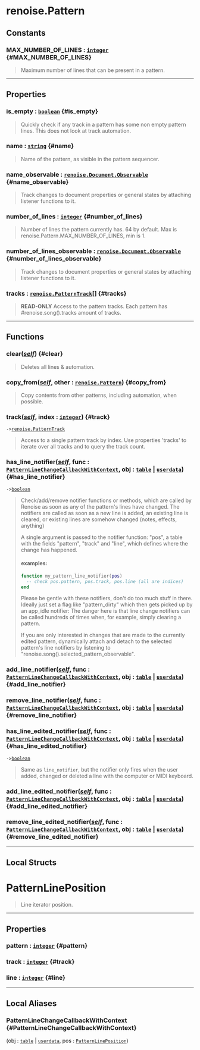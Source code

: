 # renoise.Pattern  

<!-- toc -->
  
## Constants

### MAX_NUMBER_OF_LINES : [`integer`](../../API/builtins/integer.md) {#MAX_NUMBER_OF_LINES}
> Maximum number of lines that can be present in a pattern.
  

---  
## Properties
### is_empty : [`boolean`](../../API/builtins/boolean.md) {#is_empty}
> Quickly check if any track in a pattern has some non empty pattern lines.
> This does not look at track automation.

### name : [`string`](../../API/builtins/string.md) {#name}
> Name of the pattern, as visible in the pattern sequencer.

### name_observable : [`renoise.Document.Observable`](../../API/renoise/renoise.Document.Observable.md) {#name_observable}
> Track changes to document properties or general states by attaching listener
> functions to it.

### number_of_lines : [`integer`](../../API/builtins/integer.md) {#number_of_lines}
> Number of lines the pattern currently has. 64 by default. Max is
> renoise.Pattern.MAX_NUMBER_OF_LINES, min is 1.

### number_of_lines_observable : [`renoise.Document.Observable`](../../API/renoise/renoise.Document.Observable.md) {#number_of_lines_observable}
> Track changes to document properties or general states by attaching listener
> functions to it.

### tracks : [`renoise.PatternTrack`](../../API/renoise/renoise.PatternTrack.md)[] {#tracks}
> **READ-ONLY** Access to the pattern tracks. Each pattern has
> #renoise.song().tracks amount of tracks.

  

---  
## Functions
### clear([*self*](../../API/builtins/self.md)) {#clear}
> Deletes all lines & automation.
### copy_from([*self*](../../API/builtins/self.md), other : [`renoise.Pattern`](../../API/renoise/renoise.Pattern.md)) {#copy_from}
> Copy contents from other patterns, including automation, when possible.
### track([*self*](../../API/builtins/self.md), index : [`integer`](../../API/builtins/integer.md)) {#track}
`->`[`renoise.PatternTrack`](../../API/renoise/renoise.PatternTrack.md)  

> Access to a single pattern track by index. Use properties 'tracks' to
> iterate over all tracks and to query the track count.
### has_line_notifier([*self*](../../API/builtins/self.md), func : [`PatternLineChangeCallbackWithContext`](#PatternLineChangeCallbackWithContext), obj : [`table`](../../API/builtins/table.md) | [`userdata`](../../API/builtins/userdata.md)) {#has_line_notifier}
`->`[`boolean`](../../API/builtins/boolean.md)  

> Check/add/remove notifier functions or methods, which are called by Renoise
> as soon as any of the pattern's lines have changed.
> The notifiers are called as soon as a new line is added, an existing line
> is cleared, or existing lines are somehow changed (notes, effects, anything)
> 
> A single argument is passed to the notifier function: "pos", a table with the
> fields "pattern", "track" and "line", which defines where the change has
> happened.
> 
> #### examples:
> ```lua
> function my_pattern_line_notifier(pos)
>   -- check pos.pattern, pos.track, pos.line (all are indices)
> end
> ```
> Please be gentle with these notifiers, don't do too much stuff in there.
> Ideally just set a flag like "pattern_dirty" which then gets picked up by
> an app_idle notifier: The danger here is that line change notifiers can
> be called hundreds of times when, for example, simply clearing a pattern.
> 
> If you are only interested in changes that are made to the currently edited
> pattern, dynamically attach and detach to the selected pattern's line
> notifiers by listening to "renoise.song().selected_pattern_observable".
### add_line_notifier([*self*](../../API/builtins/self.md), func : [`PatternLineChangeCallbackWithContext`](#PatternLineChangeCallbackWithContext), obj : [`table`](../../API/builtins/table.md) | [`userdata`](../../API/builtins/userdata.md)) {#add_line_notifier}
### remove_line_notifier([*self*](../../API/builtins/self.md), func : [`PatternLineChangeCallbackWithContext`](#PatternLineChangeCallbackWithContext), obj : [`table`](../../API/builtins/table.md) | [`userdata`](../../API/builtins/userdata.md)) {#remove_line_notifier}
### has_line_edited_notifier([*self*](../../API/builtins/self.md), func : [`PatternLineChangeCallbackWithContext`](#PatternLineChangeCallbackWithContext), obj : [`table`](../../API/builtins/table.md) | [`userdata`](../../API/builtins/userdata.md)) {#has_line_edited_notifier}
`->`[`boolean`](../../API/builtins/boolean.md)  

> Same as `line_notifier`, but the notifier only fires when the user
> added, changed or deleted a line with the computer or MIDI keyboard.
### add_line_edited_notifier([*self*](../../API/builtins/self.md), func : [`PatternLineChangeCallbackWithContext`](#PatternLineChangeCallbackWithContext), obj : [`table`](../../API/builtins/table.md) | [`userdata`](../../API/builtins/userdata.md)) {#add_line_edited_notifier}
### remove_line_edited_notifier([*self*](../../API/builtins/self.md), func : [`PatternLineChangeCallbackWithContext`](#PatternLineChangeCallbackWithContext), obj : [`table`](../../API/builtins/table.md) | [`userdata`](../../API/builtins/userdata.md)) {#remove_line_edited_notifier}  



---  
## Local Structs  
# PatternLinePosition  
> Line iterator position.  

<!-- toc -->
  

---  
## Properties
### pattern : [`integer`](../../API/builtins/integer.md) {#pattern}
### track : [`integer`](../../API/builtins/integer.md) {#track}
### line : [`integer`](../../API/builtins/integer.md) {#line}
  

  



---  
## Local Aliases  
### PatternLineChangeCallbackWithContext {#PatternLineChangeCallbackWithContext}
(obj : [`table`](../../API/builtins/table.md) | [`userdata`](../../API/builtins/userdata.md), pos : [`PatternLinePosition`](#patternlineposition))  
  
  

